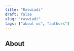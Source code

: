 ```yaml
---
title: "Raswiadi"
draft: false
slug: "raswiadi"
tags: ["about us", "authors"]
---
```


## About





